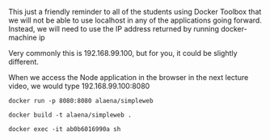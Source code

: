 This just a friendly reminder to all of the students using Docker Toolbox that we will not be able to use localhost in any of the applications going forward. Instead, we will need to use the IP address returned by running docker-machine ip

Very commonly this is 192.168.99.100, but for you, it could be slightly different.

When we access the Node application in the browser in the next lecture video, we would type 192.168.99.100:8080

```
docker run -p 8080:8080 alaena/simpleweb
```

```
docker build -t alaena/simpleweb .

docker exec -it ab0b6016990a sh


```
